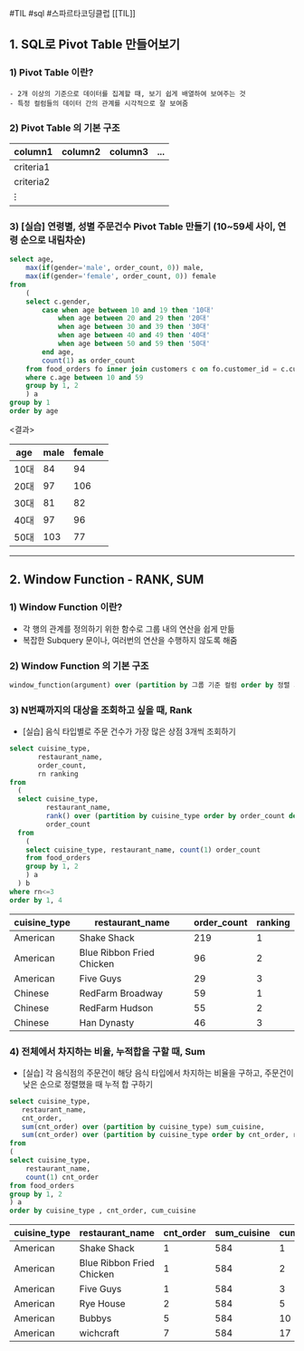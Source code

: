 #TIL #sql #스파르타코딩클럽 [[TIL]]

## 1. SQL로 Pivot Table 만들어보기

### 1) Pivot Table 이란?

```null
- 2개 이상의 기준으로 데이터를 집계할 때, 보기 쉽게 배열하여 보여주는 것
- 특정 컬럼들의 데이터 간의 관계를 시각적으로 잘 보여줌
```

### 2) Pivot Table 의 기본 구조

|column1|column2|column3|...|
|---|---|---|---|
|criteria1||||
|criteria2||||
|⁝||||

### 3) [실습] 연령별, 성별 주문건수 Pivot Table 만들기 (10~59세 사이, 연령 순으로 내림차순)

```sql
select age,
	max(if(gender='male', order_count, 0)) male,
    max(if(gender='female', order_count, 0)) female
from
	(
    select c.gender,
    	case when age between 10 and 19 then '10대'
        	when age between 20 and 29 then '20대'
            when age between 30 and 39 then '30대'
            when age between 40 and 49 then '40대'
            when age between 50 and 59 then '50대'
        end age,
        count(1) as order_count
    from food_orders fo inner join customers c on fo.customer_id = c.customer_id
    where c.age between 10 and 59
    group by 1, 2
    ) a
group by 1
order by age
```

<결과>

|age|male|female|
|---|---|---|
|10대|84|94|
|20대|97|106|
|30대|81|82|
|40대|97|96|
|50대|103|77|

---

## 2. Window Function - RANK, SUM

### 1) Window Function 이란?

- 각 행의 관계를 정의하기 위한 함수로 그룹 내의 연산을 쉽게 만듦
- 복잡한 Subquery 문이나, 여러번의 연산을 수행하지 않도록 해줌

### 2) Window Function 의 기본 구조

```sql
window_function(argument) over (partition by 그룹 기준 컬럼 order by 정렬 기준)
```

### 3) N번째까지의 대상을 조회하고 싶을 때, Rank

- [실습] 음식 타입별로 주문 건수가 가장 많은 상점 3개씩 조회하기

```sql
select cuisine_type,
       restaurant_name,
       order_count,
       rn ranking
from
  (
  select cuisine_type,
         restaurant_name,
         rank() over (partition by cuisine_type order by order_count desc) rn,
         order_count
  from
    (
    select cuisine_type, restaurant_name, count(1) order_count
    from food_orders
    group by 1, 2
    ) a
  ) b
where rn<=3
order by 1, 4
```

|cuisine_type|restaurant_name|order_count|ranking|
|---|---|---|---|
|American|Shake Shack|219|1|
|American|Blue Ribbon Fried Chicken|96|2|
|American|Five Guys|29|3|
|Chinese|RedFarm Broadway|59|1|
|Chinese|RedFarm Hudson|55|2|
|Chinese|Han Dynasty|46|3|

### 4) 전체에서 차지하는 비율, 누적합을 구할 때, Sum

- [실습] 각 음식점의 주문건이 해당 음식 타입에서 차지하는 비율을 구하고, 주문건이 낮은 순으로 정렬했을 때 누적 합 구하기

```sql
select cuisine_type,
   restaurant_name,
   cnt_order,
   sum(cnt_order) over (partition by cuisine_type) sum_cuisine,
   sum(cnt_order) over (partition by cuisine_type order by cnt_order, restaurant_name) cum_cuisine
from
(
select cuisine_type, 
	restaurant_name, 
	count(1) cnt_order
from food_orders
group by 1, 2
) a
order by cuisine_type , cnt_order, cum_cuisine
```

|cuisine_type|restaurant_name|cnt_order|sum_cuisine|cum_cuisine|
|---|---|---|---|---|
|American|Shake Shack|1|584|1|
|American|Blue Ribbon Fried Chicken|1|584|2|
|American|Five Guys|1|584|3|
|American|Rye House|2|584|5|
|American|Bubbys|5|584|10|
|American|wichcraft|7|584|17|